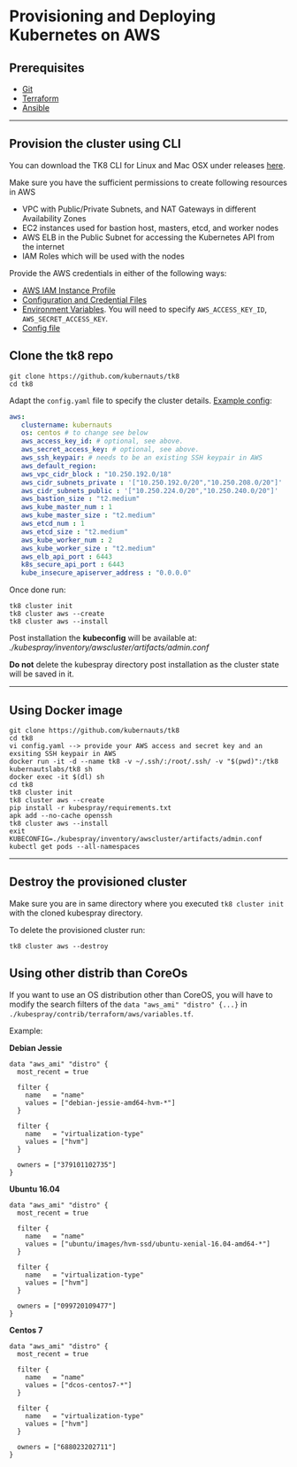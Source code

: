 # Provisioning and Deploying Kubernetes on AWS

## Prerequisites

* [Git](https://git-scm.com/)
* [Terraform](https://www.terraform.io/downloads.html)
* [Ansible](https://docs.ansible.com/ansible/latest/installation_guide/intro_installation.html)

---

## Provision the cluster using CLI

You can download the TK8 CLI for Linux and Mac OSX under releases [here](https://github.com/kubernauts/tk8/releases).

Make sure you have the sufficient permissions to create following resources in AWS

* VPC with Public/Private Subnets, and NAT Gateways in different Availability Zones
* EC2 instances used for bastion host, masters, etcd, and worker nodes
* AWS ELB in the Public Subnet for accessing the Kubernetes API from the internet
* IAM Roles which will be used with the nodes

Provide the AWS credentials in either of the following ways:

* [AWS IAM Instance Profile](https://docs.aws.amazon.com/codedeploy/latest/userguide/getting-started-create-iam-instance-profile.html)
* [Configuration and Credential Files](https://docs.aws.amazon.com/cli/latest/userguide/cli-config-files.html)
* [Environment Variables](https://docs.aws.amazon.com/cli/latest/userguide/cli-environment.html). You will need to specify `AWS_ACCESS_KEY_ID`, `AWS_SECRET_ACCESS_KEY`.
* [Config file](../config.yaml)

## Clone the tk8 repo  

```shell
git clone https://github.com/kubernauts/tk8
cd tk8
```

    
Adapt the `config.yaml` file to specify the cluster details. [Example config](../config.yaml):

```yaml
aws:
   clustername: kubernauts
   os: centos # to change see below
   aws_access_key_id: # optional, see above.
   aws_secret_access_key: # optional, see above.
   aws_ssh_keypair: # needs to be an existing SSH keypair in AWS
   aws_default_region:
   aws_vpc_cidr_block : "10.250.192.0/18"
   aws_cidr_subnets_private : '["10.250.192.0/20","10.250.208.0/20"]'
   aws_cidr_subnets_public : '["10.250.224.0/20","10.250.240.0/20"]'
   aws_bastion_size : "t2.medium"
   aws_kube_master_num : 1
   aws_kube_master_size : "t2.medium"
   aws_etcd_num : 1
   aws_etcd_size : "t2.medium"
   aws_kube_worker_num : 2
   aws_kube_worker_size : "t2.medium"
   aws_elb_api_port : 6443
   k8s_secure_api_port : 6443
   kube_insecure_apiserver_address : "0.0.0.0"
```

Once done run:

```shell
tk8 cluster init
tk8 cluster aws --create
tk8 cluster aws --install
```

Post installation the **kubeconfig** will be available at: _./kubespray/inventory/awscluster/artifacts/admin.conf_

**Do not** delete the kubespray directory post installation as the cluster state will be saved in it.

---

## Using Docker image

```shell
git clone https://github.com/kubernauts/tk8
cd tk8
vi config.yaml --> provide your AWS access and secret key and an exsiting SSH keypair in AWS
docker run -it -d --name tk8 -v ~/.ssh/:/root/.ssh/ -v "$(pwd)":/tk8 kubernautslabs/tk8 sh
docker exec -it $(dl) sh
cd tk8
tk8 cluster init
tk8 cluster aws --create
pip install -r kubespray/requirements.txt
apk add --no-cache openssh
tk8 cluster aws --install
exit
KUBECONFIG=./kubespray/inventory/awscluster/artifacts/admin.conf kubectl get pods --all-namespaces
```

---

## Destroy the provisioned cluster

Make sure you are in same directory where you executed `tk8 cluster init` with the cloned kubespray directory.

To delete the provisioned cluster run:

```shell
tk8 cluster aws --destroy
```

## Using other distrib than CoreOs

If you want to use an OS distribution other than CoreOS, you will have to modify the search filters of the `data "aws_ami" "distro" {...}` in `./kubespray/contrib/terraform/aws/variables.tf`.

Example:

**Debian Jessie**

```hcl
data "aws_ami" "distro" {
  most_recent = true

  filter {
    name   = "name"
    values = ["debian-jessie-amd64-hvm-*"]
  }

  filter {
    name   = "virtualization-type"
    values = ["hvm"]
  }

  owners = ["379101102735"]
}
```

**Ubuntu 16.04**

```hcl
data "aws_ami" "distro" {
  most_recent = true

  filter {
    name   = "name"
    values = ["ubuntu/images/hvm-ssd/ubuntu-xenial-16.04-amd64-*"]
  }

  filter {
    name   = "virtualization-type"
    values = ["hvm"]
  }

  owners = ["099720109477"]
}
```

**Centos 7**

```hcl
data "aws_ami" "distro" {
  most_recent = true

  filter {
    name   = "name"
    values = ["dcos-centos7-*"]
  }

  filter {
    name   = "virtualization-type"
    values = ["hvm"]
  }

  owners = ["688023202711"]
}
```



